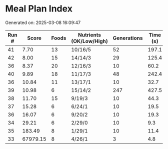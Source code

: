 # Meal Plan Index

Generated on: 2025-03-08 16:09:47

| Run # | Score | Foods | Nutrients (OK/Low/High) | Generations | Time (s) | Filename |
|-------|-------|-------|----------------------|------------|----------|----------|
| 41 | 7.70 | 13 | 10/16/5 | 52 | 197.1 | [meal_41_20250308_150622.json](recipes/meal_41_20250308_150622.json) |
| 42 | 8.00 | 15 | 14/14/3 | 29 | 125.4 | [meal_42_20250308_160742.json](recipes/meal_42_20250308_160742.json) |
| 36 | 8.37 | 20 | 12/16/3 | 10 | 60.2 | [meal_36_20250308_130148.json](recipes/meal_36_20250308_130148.json) |
| 40 | 9.89 | 18 | 11/17/3 | 48 | 242.4 | [meal_40_20250308_140430.json](recipes/meal_40_20250308_140430.json) |
| 36 | 10.84 | 11 | 13/17/1 | 10 | 32.7 | [meal_36_20250308_124742.json](recipes/meal_36_20250308_124742.json) |
| 39 | 10.98 | 6 | 15/14/2 | 247 | 427.5 | [meal_39_20250308_131654.json](recipes/meal_39_20250308_131654.json) |
| 38 | 11.70 | 15 | 9/19/3 | 10 | 44.3 | [meal_38_20250308_131405.json](recipes/meal_38_20250308_131405.json) |
| 37 | 15.28 | 6 | 6/24/1 | 10 | 19.5 | [meal_37_20250308_130800.json](recipes/meal_37_20250308_130800.json) |
| 36 | 16.07 | 6 | 9/20/2 | 10 | 19.3 | [meal_36_20250308_124222.json](recipes/meal_36_20250308_124222.json) |
| 34 | 29.21 | 6 | 2/29/0 | 10 | 9.3 | [meal_34_20250308_230154.json](recipes/meal_34_20250308_230154.json) |
| 35 | 183.49 | 8 | 1/29/1 | 10 | 11.4 | [meal_35_20250308_230342.json](recipes/meal_35_20250308_230342.json) |
| 33 | 67979.15 | 8 | 4/26/1 | 3 | 4.8 | [meal_33_20250308_225223.json](recipes/meal_33_20250308_225223.json) |

